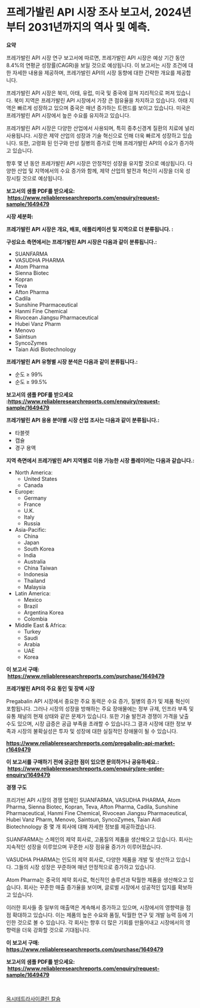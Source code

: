 <p><h1>프레가발린 API 시장 조사 보고서, 2024년부터 2031년까지의 역사 및 예측.</h1></p><p><strong>요약</strong></p>
<p><p>프레가발린 API 시장 연구 보고서에 따르면, 프레가발린 API 시장은 예상 기간 동안 8.4%의 연평균 성장률(CAGR)을 보일 것으로 예상됩니다. 이 보고서는 시장 조건에 대한 자세한 내용을 제공하며, 프레가발린 API의 시장 동향에 대한 간략한 개요를 제공합니다.</p><p>프레가발린 API 시장은 북미, 아태, 유럽, 미국 및 중국에 걸쳐 지리적으로 퍼져 있습니다. 북미 지역은 프레가발린 API 시장에서 가장 큰 점유율을 차지하고 있습니다. 아태 지역은 빠르게 성장하고 있으며 중국은 매년 증가하는 트렌드를 보이고 있습니다. 미국은 프레가발린 API 시장에서 높은 수요를 유지하고 있습니다.</p><p>프레가발린 API 시장은 다양한 산업에서 사용되며, 특히 중추신경계 질환의 치료에 널리 사용됩니다. 시장은 제약 산업의 성장과 기술 혁신으로 인해 더욱 빠르게 성장하고 있습니다. 또한, 고령화 된 인구와 만성 질병의 증가로 인해 프레가발린 API의 수요가 증가하고 있습니다.</p><p>향후 몇 년 동안 프레가발린 API 시장은 안정적인 성장을 유지할 것으로 예상됩니다. 다양한 산업 및 지역에서의 수요 증가와 함께, 제약 산업의 발전과 혁신이 시장을 더욱 성장시킬 것으로 예상됩니다.</p></p>
<p><strong>보고서의 샘플 PDF를 받으세요: &nbsp;<a href="https://www.reliableresearchreports.com/enquiry/request-sample/1649479">https://www.reliableresearchreports.com/enquiry/request-sample/1649479</a></strong></p>
<p><strong>시장 세분화:</strong></p>
<p><strong> 프레가발린 API 시장은 개요, 배포, 애플리케이션 및 지역으로 더 분류됩니다. :</strong></p>
<p><strong>구성요소 측면에서는 프레가발린 API 시장은 다음과 같이 분류됩니다.:</strong></p>
<p><ul><li>SUANFARMA</li><li>VASUDHA PHARMA</li><li>Atom Pharma</li><li>Sienna Biotec</li><li>Kopran</li><li>Teva</li><li>Afton Pharma</li><li>Cadila</li><li>Sunshine Pharmaceutical</li><li>Hanmi Fine Chemical</li><li>Rivocean Jiangsu Pharmaceutical</li><li>Hubei Vanz Pharm</li><li>Menovo</li><li>Saintsun</li><li>SyncoZymes</li><li>Taian Aidi Biotechnology</li></ul></p>
<p><strong> 프레가발린 API 유형별 시장 분석은 다음과 같이 분류됩니다.:</strong></p>
<p><ul><li>순도 ≥ 99%</li><li>순도 ≥ 99.5%</li></ul></p>
<p><strong>보고서의 샘플 PDF를 받으세요 :<a href="https://www.reliableresearchreports.com/enquiry/request-sample/1649479">https://www.reliableresearchreports.com/enquiry/request-sample/1649479</a></strong></p>
<p><strong> 프레가발린 API 응용 분야별 시장 산업 조사는 다음과 같이 분류됩니다.:</strong></p>
<p><ul><li>타블렛</li><li>캡슐</li><li>경구 용액</li></ul></p>
<p><strong>지역 측면에서 프레가발린 API 지역별로 이용 가능한 시장 플레이어는 다음과 같습니다.:</strong></p>
<p><ul>
    <li>
        North America:
        <ul>
            <li>United States</li>
            <li>Canada</li>
        </ul>
    </li>
    <li>
        Europe:
        <ul>
            <li>Germany</li>
            <li>France</li>
            <li>U.K.</li>
            <li>Italy</li>
            <li>Russia</li>
        </ul>
    </li>
    <li>
        Asia-Pacific:
        <ul>
            <li>China</li>
            <li>Japan</li>
            <li>South Korea</li>
            <li>India</li>
            <li>Australia</li>
            <li>China Taiwan</li>
            <li>Indonesia</li>
            <li>Thailand</li>
            <li>Malaysia</li>
        </ul>
    </li>
    <li>
        Latin America:
        <ul>
            <li>Mexico</li>
            <li>Brazil</li>
            <li>Argentina Korea</li>
            <li>Colombia</li>
        </ul>
    </li>
    <li>
        Middle East & Africa:
        <ul>
            <li>Turkey</li>
            <li>Saudi</li>
            <li>Arabia</li>
            <li>UAE</li>
            <li>Korea</li>
        </ul>
    </li>
    </ul></p>
<p><strong>이 보고서 구매: &nbsp;<a href="https://www.reliableresearchreports.com/purchase/1649479">https://www.reliableresearchreports.com/purchase/1649479</a></strong></p>
<p><strong>프레가발린 API의 주요 동인 및 장벽 시장</strong></p>
<p><p>Pregabalin API 시장에서 중요한 주요 동력은 수요 증가, 질병의 증가 및 제품 혁신이 포함됩니다. 그러나 시장의 성장을 방해하는 주요 장애물에는 정부 규제, 인프라 부족 및 유통 채널의 현재 상태와 같은 문제가 있습니다. 또한 기술 발전과 경쟁이 가격을 낮출 수도 있으며, 시장 급증은 공급 부족을 초래할 수 있습니다.그 결과 시장에 대한 정보 부족과 시장의 불확실성은 투자 및 성장에 대한 실질적인 장애물이 될 수 있습니다.</p></p>
<p><strong><a href="https://www.reliableresearchreports.com/pregabalin-api-market-r1649479">https://www.reliableresearchreports.com/pregabalin-api-market-r1649479</a></strong></p>
<p><strong>이 보고서를 구매하기 전에 궁금한 점이 있으면 문의하거나 공유하세요.: &nbsp;<a href="https://www.reliableresearchreports.com/enquiry/pre-order-enquiry/1649479">https://www.reliableresearchreports.com/enquiry/pre-order-enquiry/1649479</a></strong></p>
<p><strong>경쟁 구도</strong></p>
<p><p>프리가빈 API 시장의 경쟁 업체인 SUANFARMA, VASUDHA PHARMA, Atom Pharma, Sienna Biotec, Kopran, Teva, Afton Pharma, Cadila, Sunshine Pharmaceutical, Hanmi Fine Chemical, Rivocean Jiangsu Pharmaceutical, Hubei Vanz Pharm, Menovo, Saintsun, SyncoZymes, Taian Aidi Biotechnology 중 몇 개 회사에 대해 자세한 정보를 제공하겠습니다.</p><p>SUANFARMA는 스페인의 제약 회사로, 고품질의 제품을 생산해오고 있습니다. 회사는 지속적인 성장을 이루었으며 꾸준한 시장 점유율 증가가 이루어졌습니다. </p><p>VASUDHA PHARMA는 인도의 제약 회사로, 다양한 제품을 개발 및 생산하고 있습니다. 그들의 시장 성장은 꾸준하며 매년 안정적으로 증가하고 있습니다.</p><p>Atom Pharma는 중국의 제약 회사로, 혁신적인 솔루션과 탁월한 제품을 생산해오고 있습니다. 회사는 꾸준한 매출 증가율을 보이며, 글로벌 시장에서 성공적인 입지를 확보하고 있습니다.</p><p>이러한 회사들 중 일부의 매출액은 계속해서 증가하고 있으며, 시장에서의 영향력을 점점 확대하고 있습니다. 이는 제품의 높은 수요와 품질, 탁월한 연구 및 개발 능력 등에 기인한 것으로 볼 수 있습니다. 각 회사는 향후 더 많은 기회를 만들어내고 시장에서의 영향력을 더욱 강화할 것으로 기대됩니다.</p></p>
<p><strong>이 보고서 구매: &nbsp; <a href="https://www.reliableresearchreports.com/purchase/1649479">https://www.reliableresearchreports.com/purchase/1649479</a></strong></p>
<p><strong>보고서의 샘플 PDF를 받으세요: &nbsp;<a href="https://www.reliableresearchreports.com/enquiry/request-sample/1649479">https://www.reliableresearchreports.com/enquiry/request-sample/1649479</a></strong><strong></strong></p>
<p>&nbsp;</p>
<p><p><a href="https://github.com/wallacBahrtyinger567686/Market-Research-Report-List-1/blob/main/246999728598.md">옥시테트라사이클린 칼슘</a></p></p>